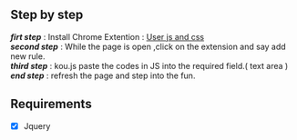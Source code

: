 ## Step by step

***firt step*** : Install Chrome Extention : [User js and css](https://chrome.google.com/webstore/detail/user-javascript-and-css/nbhcbdghjpllgmfilhnhkllmkecfmpld)<br>
***second step*** : While the page is open ,click on the extension and say add new rule.<br>
***third step*** : kou.js paste the codes in JS into the required field.( text area )<br>
***end step***  : refresh the page and step into the fun.

## Requirements

 - [x] Jquery 
